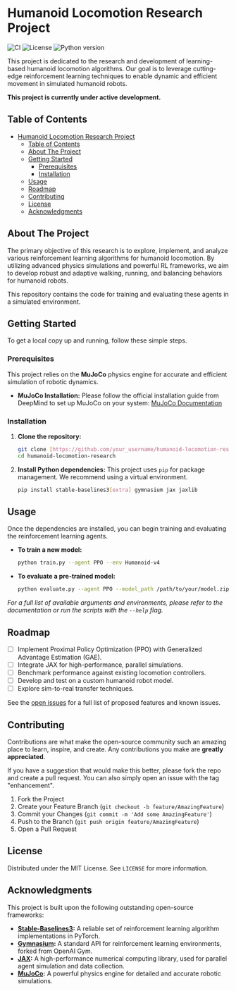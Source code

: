 # Humanoid Locomotion Research Project

![CI](https://img.shields.io/badge/build-passing-brightgreen)
![License](https://img.shields.io/badge/license-MIT-blue.svg)
![Python version](https://img.shields.io/badge/python-3.8+-informational)

This project is dedicated to the research and development of learning-based humanoid locomotion algorithms. Our goal is to leverage cutting-edge reinforcement learning techniques to enable dynamic and efficient movement in simulated humanoid robots.

**This project is currently under active development.**

## Table of Contents

- [Humanoid Locomotion Research Project](#humanoid-locomotion-research-project)
  - [Table of Contents](#table-of-contents)
  - [About The Project](#about-the-project)
  - [Getting Started](#getting-started)
    - [Prerequisites](#prerequisites)
    - [Installation](#installation)
  - [Usage](#usage)
  - [Roadmap](#roadmap)
  - [Contributing](#contributing)
  - [License](#license)
  - [Acknowledgments](#acknowledgments)

## About The Project

The primary objective of this research is to explore, implement, and analyze various reinforcement learning algorithms for humanoid locomotion. By utilizing advanced physics simulations and powerful RL frameworks, we aim to develop robust and adaptive walking, running, and balancing behaviors for humanoid robots.

This repository contains the code for training and evaluating these agents in a simulated environment.

## Getting Started

To get a local copy up and running, follow these simple steps.

### Prerequisites

This project relies on the **MuJoCo** physics engine for accurate and efficient simulation of robotic dynamics.

- **MuJoCo Installation:**
  Please follow the official installation guide from DeepMind to set up MuJoCo on your system: [MuJoCo Documentation](https://mujoco.readthedocs.io/en/latest/index.html)

### Installation

1.  **Clone the repository:**
    ```sh
    git clone [https://github.com/your_username/humanoid-locomotion-research.git](https://github.com/your_username/humanoid-locomotion-research.git)
    cd humanoid-locomotion-research
    ```
2.  **Install Python dependencies:**
    This project uses `pip` for package management. We recommend using a virtual environment.
    ```bash
    pip install stable-baselines3[extra] gymnasium jax jaxlib
    ```

## Usage

Once the dependencies are installed, you can begin training and evaluating the reinforcement learning agents.

* **To train a new model:**
    ```bash
    python train.py --agent PPO --env Humanoid-v4
    ```

* **To evaluate a pre-trained model:**
    ```bash
    python evaluate.py --agent PPO --model_path /path/to/your/model.zip
    ```

*For a full list of available arguments and environments, please refer to the documentation or run the scripts with the `--help` flag.*

## Roadmap

-   [ ] Implement Proximal Policy Optimization (PPO) with Generalized Advantage Estimation (GAE).
-   [ ] Integrate JAX for high-performance, parallel simulations.
-   [ ] Benchmark performance against existing locomotion controllers.
-   [ ] Develop and test on a custom humanoid robot model.
-   [ ] Explore sim-to-real transfer techniques.

See the [open issues](https://github.com/your_username/humanoid-locomotion-research/issues) for a full list of proposed features and known issues.

## Contributing

Contributions are what make the open-source community such an amazing place to learn, inspire, and create. Any contributions you make are **greatly appreciated**.

If you have a suggestion that would make this better, please fork the repo and create a pull request. You can also simply open an issue with the tag "enhancement".

1.  Fork the Project
2.  Create your Feature Branch (`git checkout -b feature/AmazingFeature`)
3.  Commit your Changes (`git commit -m 'Add some AmazingFeature'`)
4.  Push to the Branch (`git push origin feature/AmazingFeature`)
5.  Open a Pull Request

## License

Distributed under the MIT License. See `LICENSE` for more information.

## Acknowledgments

This project is built upon the following outstanding open-source frameworks:

* **[Stable-Baselines3](https://github.com/DLR-RM/stable-baselines3):** A reliable set of reinforcement learning algorithm implementations in PyTorch.
* **[Gymnasium](https://github.com/Farama-Foundation/Gymnasium):** A standard API for reinforcement learning environments, forked from OpenAI Gym.
* **[JAX](https://github.com/google/jax):** A high-performance numerical computing library, used for parallel agent simulation and data collection.
* **[MuJoCo](https://github.com/deepmind/mujoco):** A powerful physics engine for detailed and accurate robotic simulations.
